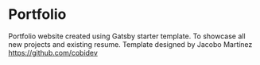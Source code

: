 # Portfolio

Portfolio website created using Gatsby starter template. To showcase all new projects and existing resume.
Template designed by Jacobo Martínez <https://github.com/cobidev>
